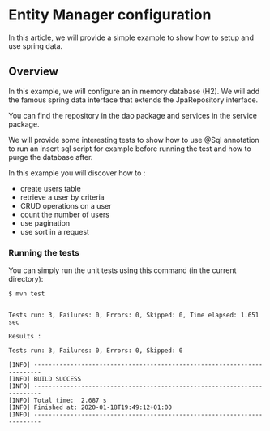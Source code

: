 # Entity Manager configuration

In this article, we will provide a simple example to show how to setup and use spring data.


## Overview

In this example, we will configure an in memory database (H2). We will add the famous spring data interface that extends the JpaRepository interface.

You can find the repository in the dao package and services in the service package.

We will provide some interesting tests to show how to use @Sql annotation to run an insert sql script for example before running the test and how to purge the database after.

In this example you will discover how to :

- create users table
- retrieve a user by criteria
- CRUD operations on a user
- count the number of users
- use pagination
- use sort in a request

### Running the tests

You can simply run the unit tests using this command (in the current directory):

```shell script
$ mvn test
```

```log

Tests run: 3, Failures: 0, Errors: 0, Skipped: 0, Time elapsed: 1.651 sec

Results :

Tests run: 3, Failures: 0, Errors: 0, Skipped: 0

[INFO] ------------------------------------------------------------------------
[INFO] BUILD SUCCESS
[INFO] ------------------------------------------------------------------------
[INFO] Total time:  2.687 s
[INFO] Finished at: 2020-01-18T19:49:12+01:00
[INFO] ------------------------------------------------------------------------

```